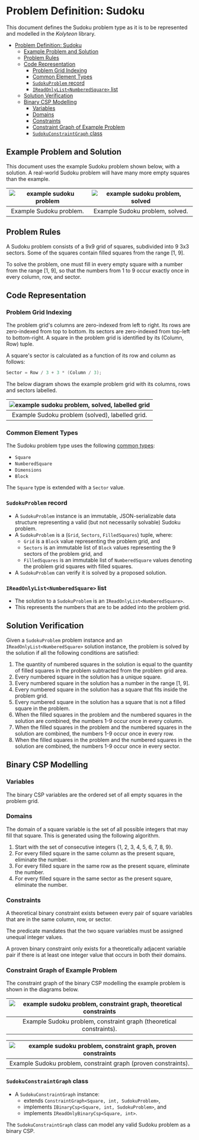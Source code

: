 # Problem Definition: Sudoku

This document defines the Sudoku problem type as it is to be represented and modelled in the *Kolyteon* library.

- [Problem Definition: Sudoku](#problem-definition-sudoku)
  - [Example Problem and Solution](#example-problem-and-solution)
  - [Problem Rules](#problem-rules)
  - [Code Representation](#code-representation)
    - [Problem Grid Indexing](#problem-grid-indexing)
    - [Common Element Types](#common-element-types)
    - [`SudokuProblem` record](#sudokuproblem-record)
    - [`IReadOnlyList<NumberedSquare>` list](#ireadonlylistnumberedsquare-list)
  - [Solution Verification](#solution-verification)
  - [Binary CSP Modelling](#binary-csp-modelling)
    - [Variables](#variables)
    - [Domains](#domains)
    - [Constraints](#constraints)
    - [Constraint Graph of Example Problem](#constraint-graph-of-example-problem)
    - [`SudokuConstraintGraph` class](#sudokuconstraintgraph-class)

## Example Problem and Solution

This document uses the example Sudoku problem shown below, with a solution. A real-world Sudoku problem will have many more empty squares than the example.

| ![example sudoku problem](media/example-problems-sudoku-problem.png) | ![example sudoku problem, solved](media/example-problems-sudoku-problem-solved.png) |
|:--------------------------------------------------------------------:|:-----------------------------------------------------------------------------------:|
|                       Example Sudoku problem.                        |                           Example Sudoku problem, solved.                           |

## Problem Rules

A Sudoku problem consists of a 9x9 grid of squares, subdivided into 9 3x3 sectors. Some of the squares contain filled squares from the range [1, 9].

To solve the problem, one must fill in every empty square with a number from the range [1, 9], so that the numbers from 1 to 9 occur exactly once in every column, row, and sector.

## Code Representation

### Problem Grid Indexing

The problem grid's columns are zero-indexed from left to right. Its rows are zero-indexed from top to bottom. Its sectors are zero-indexed from top-left to bottom-right. A square in the problem grid is identified by its (Column, Row) tuple.

A square's sector is calculated as a function of its row and column as follows:

```csharp
Sector = Row / 3 + 3 * (Column / 3);
```

The below diagram shows the example problem grid with its columns, rows and sectors labelled.

| ![example sudoku problem, solved, labelled grid](media/example-problems-sudoku-problem-grid-labelled.png) |
|:---------------------------------------------------------------------------------------------------------:|
|                              Example Sudoku problem (solved), labelled grid.                              |

### Common Element Types

The Sudoku problem type uses the following [common types](problem_definition_common_elements.md):

- `Square`
- `NumberedSquare`
- `Dimensions`
- `Block`

The `Square` type is extended with a `Sector` value.

### `SudokuProblem` record

- A `SudokuProblem` instance is an immutable, JSON-serializable data structure representing a valid (but not necessarily solvable) Sudoku problem.
- A `SudokuProblem` is a (`Grid`, `Sectors`, `FilledSquares`) tuple, where:
  - `Grid` is a `Block` value representing the problem grid, and
  - `Sectors` is an immutable list of `Block` values representing the 9 sectors of the problem grid, and
  - `FilledSquares` is an immutable list of `NumberedSquare` values denoting the problem grid squares with filled squares.
- A `SudokuProblem` can verify it is solved by a proposed solution.

### `IReadOnlyList<NumberedSquare>` list

- The solution to a `SudokuProblem` is an `IReadOnlyList<NumberedSquare>`.
- This represents the numbers that are to be added into the problem grid.

## Solution Verification

Given a `SudokuProblem` problem instance and an `IReadOnlyList<NumberedSquare>` solution instance, the problem is solved by the solution if all the following conditions are satisfied:

1. The quantity of numbered squares in the solution is equal to the quantity of filled squares in the problem subtracted from the problem grid area.
2. Every numbered square in the solution has a unique square.
3. Every numbered square in the solution has a number in the range [1, 9].
4. Every numbered square in the solution has a square that fits inside the problem grid.
5. Every numbered square in the solution has a square that is not a filled square in the problem.
6. When the filled squares in the problem and the numbered squares in the solution are combined, the numbers 1-9 occur once in every column.
7. When the filled squares in the problem and the numbered squares in the solution are combined, the numbers 1-9 occur once in every row.
8. When the filled squares in the problem and the numbered squares in the solution are combined, the numbers 1-9 occur once in every sector.

## Binary CSP Modelling

### Variables

The binary CSP variables are the ordered set of all empty squares in the problem grid.

### Domains

The domain of a square variable is the set of all possible integers that may fill that square. This is generated using the following algorithm.

1. Start with the set of consecutive integers {1, 2, 3, 4, 5, 6, 7, 8, 9}.
2. For every filled square in the same column as the present square, eliminate the number.
3. For every filled square in the same row as the present square, eliminate the number.
4. For every filled square in the same sector as the present square, eliminate the number.

### Constraints

A theoretical binary constraint exists between every pair of square variables that are in the same column, row, or sector.

The predicate mandates that the two square variables must be assigned unequal integer values.

A proven binary constraint only exists for a theoretically adjacent variable pair if there is at least one integer value that occurs in both their domains.

### Constraint Graph of Example Problem

The constraint graph of the binary CSP modelling the example problem is shown in the diagrams below.

| ![example sudoku problem, constraint graph, theoretical constraints](media/example-problems-sudoku-constraint-graph-theoretical.png) |
|:------------------------------------------------------------------------------------------------------------------------------------:|
|                                 Example Sudoku problem, constraint graph (theoretical constraints).                                  |

| ![example sudoku problem, constraint graph, proven constraints](media/example-problems-sudoku-constraint-graph-proven.png) |
|:--------------------------------------------------------------------------------------------------------------------------:|
|                               Example Sudoku problem, constraint graph (proven constraints).                               |

### `SudokuConstraintGraph` class

- A `SudokuConstraintGraph` instance:
  - extends `ConstraintGraph<Square, int, SudokuProblem>`,
  - implements `IBinaryCsp<Square, int, SudokuProblem>`, and
  - implements `IReadOnlyBinaryCsp<Square, int>`.

The `SudokuConstraintGraph` class can model any valid Sudoku problem as a binary CSP.
